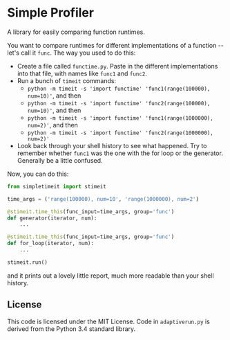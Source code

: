 # Simple Profiler

A library for easily comparing function runtimes.

You want to compare runtimes for different implementations of a function -- let's call it `func`. The way you used to do this:

- Create a file called `functime.py`. Paste in the different implementations into that file, with names like `func1` and `func2`.
- Run a bunch of `timeit` commands:
    - `python -m timeit -s 'import functime' 'func1(range(100000), num=10)'`, and then
    - `python -m timeit -s 'import functime' 'func2(range(100000), num=10)'`, and then
    - `python -m timeit -s 'import functime' 'func1(range(1000000), num=2)'`, and then
    - `python -m timeit -s 'import functime' 'func2(range(1000000), num=2)'`
- Look back through your shell history to see what happened. Try to remember whether `func1` was the one with the for loop or the generator. Generally be a little confused.

Now, you can do this:

```python
from simpletimeit import stimeit

time_args = ('range(100000), num=10', 'range(1000000), num=2')

@stimeit.time_this(func_input=time_args, group='func')
def generator(iterator, num):
    ...

@stimeit.time_this(func_input=time_args, group='func')
def for_loop(iterator, num):
    ...

stimeit.run()
```

and it prints out a lovely little report, much more readable than your shell history.

## License

This code is licensed under the MIT License. Code in `adaptiverun.py` is derived from the Python 3.4 standard library.
